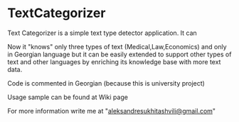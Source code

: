 # TextCategorizer

Text Categorizer is a simple text type detector application. It can 

Now it "knows" only three types of text (Medical,Law,Economics) and only in Georgian language but it can be easily extended to support other types of text and other languages by enriching its knowledge base with more text data. 

Code is commented in Georgian (because this is university project) 

Usage sample can be found at Wiki page

For more information write me at "aleksandresukhitashvili@gmail.com"
